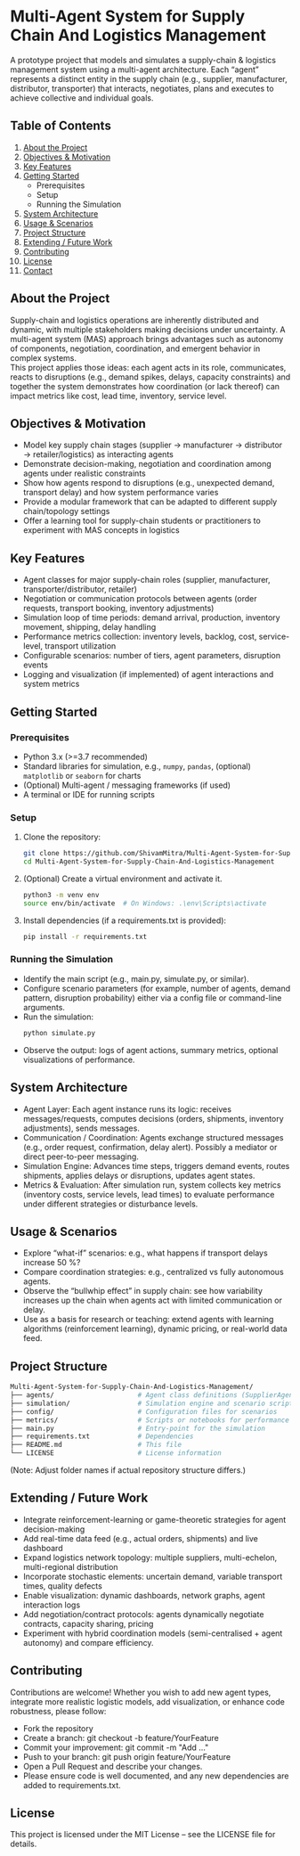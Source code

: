 # Multi-Agent System for Supply Chain And Logistics Management

A prototype project that models and simulates a supply-chain & logistics management system using a multi-agent architecture. Each “agent” represents a distinct entity in the supply chain (e.g., supplier, manufacturer, distributor, transporter) that interacts, negotiates, plans and executes to achieve collective and individual goals.

## Table of Contents
1. [About the Project](#about-the-project)  
2. [Objectives & Motivation](#objectives-motivation)  
3. [Key Features](#key-features)  
4. [Getting Started](#getting-started)  
   - Prerequisites  
   - Setup  
   - Running the Simulation  
5. [System Architecture](#system-architecture)  
6. [Usage & Scenarios](#usage-scenarios)  
7. [Project Structure](#project-structure)  
8. [Extending / Future Work](#future-work)  
9. [Contributing](#contributing)  
10. [License](#license)  
11. [Contact](#contact)  

## About the Project
Supply-chain and logistics operations are inherently distributed and dynamic, with multiple stakeholders making decisions under uncertainty. A multi-agent system (MAS) approach brings advantages such as autonomy of components, negotiation, coordination, and emergent behavior in complex systems.  
This project applies those ideas: each agent acts in its role, communicates, reacts to disruptions (e.g., demand spikes, delays, capacity constraints) and together the system demonstrates how coordination (or lack thereof) can impact metrics like cost, lead time, inventory, service level.

## Objectives & Motivation
- Model key supply chain stages (supplier → manufacturer → distributor → retailer/logistics) as interacting agents  
- Demonstrate decision-making, negotiation and coordination among agents under realistic constraints  
- Show how agents respond to disruptions (e.g., unexpected demand, transport delay) and how system performance varies  
- Provide a modular framework that can be adapted to different supply chain/topology settings  
- Offer a learning tool for supply-chain students or practitioners to experiment with MAS concepts in logistics  

## Key Features
- Agent classes for major supply-chain roles (supplier, manufacturer, transporter/distributor, retailer)  
- Negotiation or communication protocols between agents (order requests, transport booking, inventory adjustments)  
- Simulation loop of time periods: demand arrival, production, inventory movement, shipping, delay handling  
- Performance metrics collection: inventory levels, backlog, cost, service-level, transport utilization  
- Configurable scenarios: number of tiers, agent parameters, disruption events  
- Logging and visualization (if implemented) of agent interactions and system metrics  

## Getting Started

### Prerequisites
- Python 3.x (>=3.7 recommended)  
- Standard libraries for simulation, e.g., `numpy`, `pandas`, (optional) `matplotlib` or `seaborn` for charts  
- (Optional) Multi-agent / messaging frameworks (if used)  
- A terminal or IDE for running scripts

### Setup
1. Clone the repository:  
   ```bash
   git clone https://github.com/ShivamMitra/Multi-Agent-System-for-Supply-Chain-And-Logistics-Management.git
   cd Multi-Agent-System-for-Supply-Chain-And-Logistics-Management

2. (Optional) Create a virtual environment and activate it.
   ```bash
   python3 -m venv env
   source env/bin/activate  # On Windows: .\env\Scripts\activate

3. Install dependencies (if a requirements.txt is provided):
   ```bash
   pip install -r requirements.txt

### Running the Simulation
- Identify the main script (e.g., main.py, simulate.py, or similar).
- Configure scenario parameters (for example, number of agents, demand pattern, disruption probability) either via a config file or command-line arguments.
- Run the simulation:
  ```bash
  python simulate.py
- Observe the output: logs of agent actions, summary metrics, optional visualizations of performance.

## System Architecture
- Agent Layer: Each agent instance runs its logic: receives messages/requests, computes decisions (orders, shipments, inventory adjustments), sends messages.
- Communication / Coordination: Agents exchange structured messages (e.g., order request, confirmation, delay alert). Possibly a mediator or direct peer-to-peer messaging.
- Simulation Engine: Advances time steps, triggers demand events, routes shipments, applies delays or disruptions, updates agent states.
- Metrics & Evaluation: After simulation run, system collects key metrics (inventory costs, service levels, lead times) to evaluate performance under different strategies or disturbance levels.

## Usage & Scenarios
- Explore “what-if” scenarios: e.g., what happens if transport delays increase 50 %?
- Compare coordination strategies: e.g., centralized vs fully autonomous agents.
- Observe the “bullwhip effect” in supply chain: see how variability increases up the chain when agents act with limited communication or delay.
- Use as a basis for research or teaching: extend agents with learning algorithms (reinforcement learning), dynamic pricing, or real-world data feed.

## Project Structure
```bash
Multi-Agent-System-for-Supply-Chain-And-Logistics-Management/
├── agents/                     # Agent class definitions (SupplierAgent, ManufacturerAgent, etc)
├── simulation/                 # Simulation engine and scenario scripts
├── config/                     # Configuration files for scenarios
├── metrics/                    # Scripts or notebooks for performance plotting
├── main.py                     # Entry‐point for the simulation
├── requirements.txt            # Dependencies
├── README.md                   # This file
└── LICENSE                     # License information
```
(Note: Adjust folder names if actual repository structure differs.)

## Extending / Future Work
- Integrate reinforcement-learning or game-theoretic strategies for agent decision-making
- Add real-time data feed (e.g., actual orders, shipments) and live dashboard
- Expand logistics network topology: multiple suppliers, multi-echelon, multi-regional distribution
- Incorporate stochastic elements: uncertain demand, variable transport times, quality defects
- Enable visualization: dynamic dashboards, network graphs, agent interaction logs
- Add negotiation/contract protocols: agents dynamically negotiate contracts, capacity sharing, pricing
- Experiment with hybrid coordination models (semi-centralised + agent autonomy) and compare efficiency.

## Contributing
Contributions are welcome! Whether you wish to add new agent types, integrate more realistic logistic models, add visualization, or enhance code robustness, please follow:
- Fork the repository
- Create a branch: git checkout -b feature/YourFeature
- Commit your improvement: git commit -m "Add …"
- Push to your branch: git push origin feature/YourFeature
- Open a Pull Request and describe your changes.
- Please ensure code is well documented, and any new dependencies are added to requirements.txt.

## License
This project is licensed under the MIT License – see the LICENSE file for details.
 
